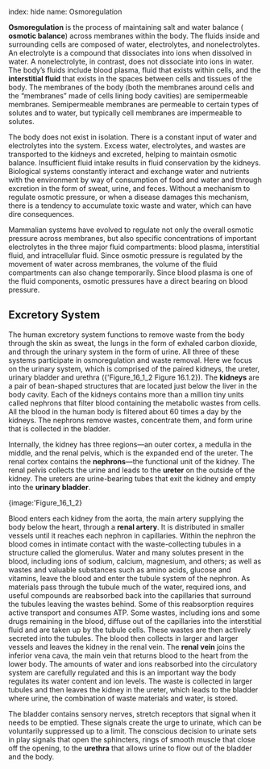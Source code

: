 index: hide
name: Osmoregulation

 **Osmoregulation** is the process of maintaining salt and water balance ( **osmotic balance**) across membranes within the body. The fluids inside and surrounding cells are composed of water, electrolytes, and nonelectrolytes. An electrolyte is a compound that dissociates into ions when dissolved in water. A nonelectrolyte, in contrast, does not dissociate into ions in water. The body’s fluids include blood plasma, fluid that exists within cells, and the  **interstitial fluid** that exists in the spaces between cells and tissues of the body. The membranes of the body (both the membranes around cells and the “membranes” made of cells lining body cavities) are semipermeable membranes. Semipermeable membranes are permeable to certain types of solutes and to water, but typically cell membranes are impermeable to solutes.

The body does not exist in isolation. There is a constant input of water and electrolytes into the system. Excess water, electrolytes, and wastes are transported to the kidneys and excreted, helping to maintain osmotic balance. Insufficient fluid intake results in fluid conservation by the kidneys. Biological systems constantly interact and exchange water and nutrients with the environment by way of consumption of food and water and through excretion in the form of sweat, urine, and feces. Without a mechanism to regulate osmotic pressure, or when a disease damages this mechanism, there is a tendency to accumulate toxic waste and water, which can have dire consequences.

Mammalian systems have evolved to regulate not only the overall osmotic pressure across membranes, but also specific concentrations of important electrolytes in the three major fluid compartments: blood plasma, interstitial fluid, and intracellular fluid. Since osmotic pressure is regulated by the movement of water across membranes, the volume of the fluid compartments can also change temporarily. Since blood plasma is one of the fluid components, osmotic pressures have a direct bearing on blood pressure.

## Excretory System

The human excretory system functions to remove waste from the body through the skin as sweat, the lungs in the form of exhaled carbon dioxide, and through the urinary system in the form of urine. All three of these systems participate in osmoregulation and waste removal. Here we focus on the urinary system, which is comprised of the paired kidneys, the ureter, urinary bladder and urethra ({'Figure_16_1_2 Figure 16.1.2}). The  **kidneys** are a pair of bean-shaped structures that are located just below the liver in the body cavity. Each of the kidneys contains more than a million tiny units called nephrons that filter blood containing the metabolic wastes from cells. All the blood in the human body is filtered about 60 times a day by the kidneys. The nephrons remove wastes, concentrate them, and form urine that is collected in the bladder.

Internally, the kidney has three regions—an outer cortex, a medulla in the middle, and the renal pelvis, which is the expanded end of the ureter. The renal cortex contains the  **nephrons**—the functional unit of the kidney. The renal pelvis collects the urine and leads to the  **ureter** on the outside of the kidney. The ureters are urine-bearing tubes that exit the kidney and empty into the  **urinary bladder**.


{image:'Figure_16_1_2}
        

Blood enters each kidney from the aorta, the main artery supplying the body below the heart, through a  **renal artery**. It is distributed in smaller vessels until it reaches each nephron in capillaries. Within the nephron the blood comes in intimate contact with the waste-collecting tubules in a structure called the glomerulus. Water and many solutes present in the blood, including ions of sodium, calcium, magnesium, and others; as well as wastes and valuable substances such as amino acids, glucose and vitamins, leave the blood and enter the tubule system of the nephron. As materials pass through the tubule much of the water, required ions, and useful compounds are reabsorbed back into the capillaries that surround the tubules leaving the wastes behind. Some of this reabsorption requires active transport and consumes ATP. Some wastes, including ions and some drugs remaining in the blood, diffuse out of the capillaries into the interstitial fluid and are taken up by the tubule cells. These wastes are then actively secreted into the tubules. The blood then collects in larger and larger vessels and leaves the kidney in the renal vein. The  **renal vein** joins the inferior vena cava, the main vein that returns blood to the heart from the lower body. The amounts of water and ions reabsorbed into the circulatory system are carefully regulated and this is an important way the body regulates its water content and ion levels. The waste is collected in larger tubules and then leaves the kidney in the ureter, which leads to the bladder where urine, the combination of waste materials and water, is stored.

The bladder contains sensory nerves, stretch receptors that signal when it needs to be emptied. These signals create the urge to urinate, which can be voluntarily suppressed up to a limit. The conscious decision to urinate sets in play signals that open the sphincters, rings of smooth muscle that close off the opening, to the  **urethra** that allows urine to flow out of the bladder and the body.
